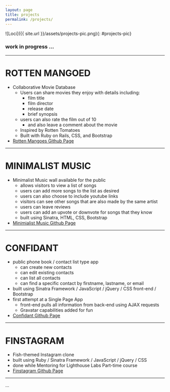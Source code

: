 ```yaml
---
layout: page
title: projects
permalink: /projects/
---
```


![Loci]({{ site.url }}/assets/projects-pic.png){: #projects-pic}

### work in progress ...

---------

<!-- # [ROTTEN MANGOED](http://rotten-mangoed.herokuapp.com/) -->

# ROTTEN MANGOED
  - Collaborative Movie Database
    - Users can share movies they enjoy with details including:
      - film title
      - film director
      - release date
      - brief synopsis
    - users can also rate the film out of 10
      - and also leave a comment about the movie
    - Inspired by Rotten Tomatoes
    - Built with Ruby on Rails, CSS, and Bootstrap
  - [Rotten Mangoes Github Page](https://github.com/reinhardtcgr/rotten_mangoes)

---------

<!-- # [MINIMALIST MUSIC](https://minimalist-music.herokuapp.com/) -->

# MINIMALIST MUSIC
  - Minimalist Music wall available for the public
    - allows visitors to view a list of songs
    - users can add more songs to the list as desired
    - users can also choose to include youtube links
    - visitors can see other songs that are also made by the same artist
    - users can leave reviews
    - users can add an upvote or downvote for songs that they know
    - built using Sinatra, HTML, CSS, Bootstrap
  - [Minimialist Music Github Page](https://github.com/reinhardtcgr/music_wall_app)

---------

<!-- # [CONFIDANT](https://confidant.herokuapp.com/) -->

# CONFIDANT
- public phone book / contact list type app
  - can create new contacts
  - can edit existing contacts
  - can list all contacts
  - can find a specific contact by firstname, lastname, or email
- built using Sinatra Framework / JavaScript / jQuery / CSS front-end / Bootstrap
- first attempt at a Single Page App
  - front-end pulls all information from back-end using AJAX requests
  - Gravatar capabilities added for fun
- [Confidant Github Page](https://github.com/reinhardtcgr/confidant)

---------

<!-- # [FINSTAGRAM](live URL here) -->

# FINSTAGRAM
- Fish-themed Instagram clone
- built using Ruby / Sinatra Framework / JavaScript / jQuery / CSS
- done while Mentoring for Lighthouse Labs Part-time course
- [Finstagram Github Page](https://github.com/reinhardtcgr/finstagram)

---------
...
